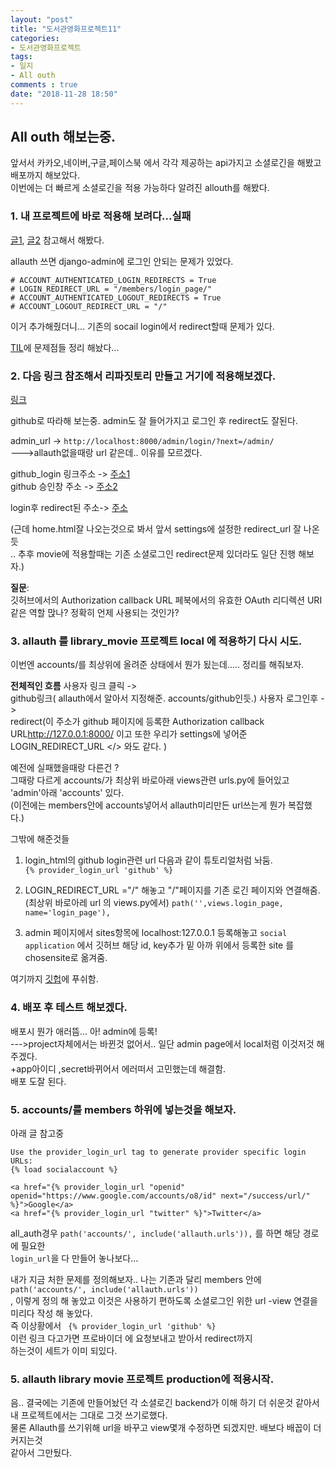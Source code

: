 ```yaml
---
layout: "post"
title: "도서관영화프로젝트11"    
categories:  
- 도서관영화프로젝트      
tags:  
- 일지      
- All outh
comments : true    
date: "2018-11-28 18:50"  
---       
```


## All outh 해보는중.   

앞서서 카카오,네이버,구글,페이스북 에서 각각 제공하는 api가지고 소셜로긴을 해봤고 배포까지 해보았다.    
이번에는 더 빠르게 소셜로긴을 적용 가능하다 알려진 allouth를 해봤다.    



### 1. 내 프로젝트에 바로 적용해 보려다...실패   
[글1](https://wikidocs.net/9942), [글2](http://whatisthenext.tistory.com/129) 참고해서 해봤다.       


allauth 쓰면 django-admin에 로그인 안되는 문제가 있었다.   
```
# ACCOUNT_AUTHENTICATED_LOGIN_REDIRECTS = True
# LOGIN_REDIRECT_URL = "/members/login_page/"
# ACCOUNT_AUTHENTICATED_LOGOUT_REDIRECTS = True
# ACCOUNT_LOGOUT_REDIRECT_URL = "/"
```  

이거 추가해줬더니...
기존의 socail login에서 redirect할때 문제가 있다.   

[TIL](https://github.com/maro99/TIL/blob/master/before_1904/2018/2018-11-29.md)에 문제점들 정리 해놨다...  

### 2. 다음 링크 참조해서 리파짓토리 만들고 거기에 적용해보겠다. 
[링크](https://wsvincent.com/django-allauth-tutorial/)   

github로 따라해 보는중. 
admin도 잘 들어가지고 로그인 후 redirect도 잘된다.

admin_url -> `http://localhost:8000/admin/login/?next=/admin/`   
--->allauth없을때랑 url 같은데.. 이유를 모르겠다.    

github_login 링크주소 -> [주소1](http://localhost:8000/accounts/github/login/)  
github 승인창 주소 -> [주소2](https://github.com/login?client_id=07a1e4581f7c735f448a&return_to=%2Flogin%2Foauth%2Fauthorize%3Fclient_id%3D07a1e4581f7c735f448a%26redirect_uri%3Dhttp%253A%252F%252Flocalhost%253A8000%252Faccounts%252Fgithub%252Flogin%252Fcallback%252F%26response_type%3Dcode%26scope%3D%26state%3DLV3IxoxYjVeC)  

login후 redirect된 주소-> [주소](http://127.0.0.1:8000/?error=redirect_uri_mismatch&error_description=The+redirect_uri+MUST+match+the+registered+callback+URL+for+this+application.&error_uri=https%3A%2F%2Fdeveloper.github.com%2Fapps%2Fmanaging-oauth-apps%2Ftroubleshooting-authorization-request-errors%2F%23redirect-uri-mismatch&state=LV3IxoxYjVeC)    

(근데 home.html잘 나오는것으로 봐서 앞서 settings에 설정한 redirect_url 잘 나온듯  
.. 추후 movie에 적용할때는 기존 소셜로그인 redirect문제 있더라도 일단 진행 해보자.)  

**질문**:  
깃허브에서의 Authorization callback URL 페북에서의 유효한 OAuth 리디렉션 URI  
같은 역할 맍나? 정확히 언제 사용되는 것인가?       

### 3. allauth 를 library_movie 프로젝트 local 에 적용하기 다시 시도.


이번엔 accounts/를 최상위에 올려준 상태에서 뭔가 됬는데..... 정리를 해줘보자.   

**전체적인 흐름** 
사용자 링크 클릭 ->   
github링크( allauth에서 알아서 지정해준. accounts/github인듯.) 사용자 로그인후 ->  
redirect(이 주소가 github 페이지에 등록한 Authorization callback URL<http://127.0.0.1:8000/> 이고 또한 우리가 settings에 넣어준  LOGIN_REDIRECT_URL </> 와도 같다. )

예전에 실패했을때랑 다른건 ?    
그때랑 다르게 accounts/가 최상위 바로아래 views관련 urls.py에 들어있고    
'admin'아래  'accounts' 있다.    
(이전에는 members안에 accounts넣어서 allauth미리만든 url쓰는게 뭔가 복잡했다.)  

그밖에 해준것들    

1) login_html의 github login관련 url 다음과 같이 튜토리얼처럼 놔둠.  
    `{% provider_login_url 'github' %}`

2) LOGIN_REDIRECT_URL  ="/" 해놓고 
    "/"페이지를 기존 로긴 페이지와 연결해줌.  (최상위 바로아레 url 의 views.py에서)
    `path('',views.login_page, name='login_page'),`

3) admin 페이지에서 sites항목에 localhost:127.0.0.1 등록해놓고 
    `social application` 에서 깃허브 해당 id, key추가 밑 
    아까 위에서 등록한 site 를 chosensite로 옮겨줌.

여기까지 [깃헙](https://github.com/maro99/library_movie/commit/3e824560926b07b90a025c5a2c16e252fe1ae040)에 푸쉬함.   

### 4. 배포 후 테스트 해보겠다.     
배포시 뭔가 애러뜸... 아!  admin에 등록!   
--->project자체에서는 바뀐것 없어서.. 일단 admin page에서 local처럼 이것저것 해주겠다.   
+app아이디 ,secret바뀌어서 에러떠서 고민했는데 해결함.   
배포 도잘 된다.     

### 5. accounts/를 members 하위에 넣는것을 해보자.     
아래 글 참고중   
```
Use the provider_login_url tag to generate provider specific login URLs:
{% load socialaccount %}

<a href="{% provider_login_url "openid" openid="https://www.google.com/accounts/o8/id" next="/success/url/" %}">Google</a>
<a href="{% provider_login_url "twitter" %}">Twitter</a>
```  

all_auth경우 
`path('accounts/', include('allauth.urls')),` 를 하면 해당 경로에 필요한   
`login_url`을 다 만들어 놓나보다...

내가 지금 처한 문제를 정의해보자.. 
나는 기존과 달리 members 안에  `path('accounts/', include('allauth.urls'))`  
, 이렇게 정의 해 놓았고 이것은 
사용하기 편하도록  소셜로그인 위한  url -view 연결을 미리다 작성 해 놓았다.   
즉 이상황에서  ` {% provider_login_url 'github' %}`  
이런 링크 다고가면 프로바이더 에 요청보내고 받아서 redirect까지   
하는것이 세트가 이미 되있다.      

### 5. allauth library movie 프로젝트 production에 적용시작.   
음.. 결국에는 기존에 만들어놨던 각 소셜로긴 backend가 이해 하기 더 쉬운것 같아서   
내 프로젝트에서는 그대로 그것 쓰기로했다.    
물론 Allauth를 쓰기위해 url을 바꾸고 view몇개 수정하면 되겠지만. 배보다 배꼽이 더커지는것   
같아서 그만뒀다.   







